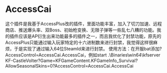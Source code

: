 # AccessCai
  这个插件是我基于AccessPlus改的插件，里面功能丰富，加入了切刀加速、远程商店、推送爆头率、双Boss、初始枪变换、无限子弹等一些乱七八糟的功能。我的插件应该是AP衍生出来功能最多的插件之一，而且我优化了封禁功能，原先的AccessPlus只能通过输入玩家特定的十六进制数来进行封禁，我觉得这样很麻烦，于是实现了通过输入64位SteamId来进行封禁。
使用方法：在开服bat添加?AccessControl=AccessCai.AccessCai，例如start .\Binaries\win64\kfserver KF-CastleVolter?Game=KFGameContent.KFGameInfo_Survival?AllowSeasonalSkins=0?AccessControl=AccessCai.AccessCai
